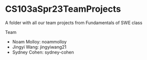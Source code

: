 # CS103aSpr23TeamProjects
A folder with all our team projects from Fundamentals of SWE class

Team
* Noam Molloy: noammolloy
* Jingyi Wang: jingyiwang21
* Sydney Cohen: sydney-cohen
